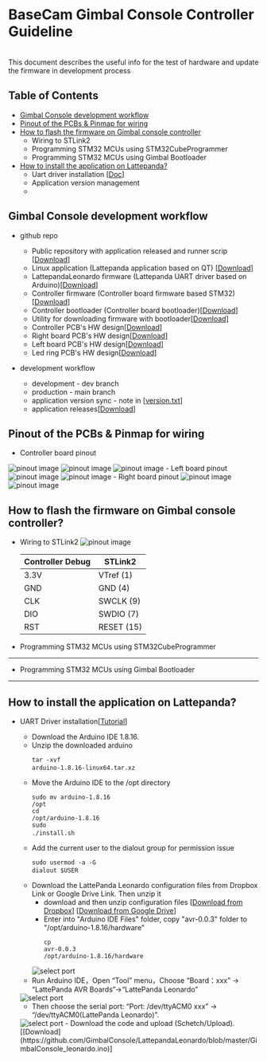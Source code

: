 # BaseCam Gimbal Console Controller Guideline
<br />This document describes the useful info for the test of hardware and update the firmware in development process

## Table of Contents
- [Gimbal Console development workflow](#gimbal-console-development-workflow)
- [Pinout of the PCBs & Pinmap for wiring](#pinout-of-the-PCBs-&-Pinmap-for-wiring)
- [How to flash the firmware on Gimbal console controller](#how-to-flash-the-firmware-on-gimbal-console-controller)
    - Wiring to STLink2
    - Programming STM32 MCUs using STM32CubeProgrammer
    - Programming STM32 MCUs using Gimbal Bootloader
- [How to install the application on Lattepanda?](#how-to-install-the-application-on-lattepanda)
    - Uart driver installation [[Doc](https://docs.lattepanda.com/content/1st_edition/vs_programming/#step-3-blink-your-board)]
    - Application version management
    - 

## Gimbal Console development workflow

- github repo
    - Public repository with application released and runner scrip [[Download](https://github.com/GimbalConsole/GimbalConsolePubRepo)]
    - Linux application (Lattepanda application based on QT) [[Download](https://github.com/GimbalConsole/GimbalConsoleApp2)]
    - LattepandaLeonardo firmware (Lattepanda UART driver based on Arduino)[[Download](https://github.com/GimbalConsole/LattepandaLeonardo)]
    - Controller firmware (Controller board firmware based STM32)[[Download](https://github.com/GimbalConsole/FirmwareConsole)]
    - Controller bootloader (Controller board bootloader)[[Download](https://github.com/GimbalConsole/FirmwareBootloader)]
    - Utility for downloading firmware with bootloader[[Download](https://github.com/GimbalConsole/Util_Bootloader)]
    - Controller PCB's HW design[[Download](https://github.com/GimbalConsole/HardwareShield)]
    - Right board PCB's HW design[[Download](https://github.com/GimbalConsole/HardwareRightboard)]
    - Left board PCB's HW design[[Download](https://github.com/GimbalConsole/HardwareRightboard)]
    - Led ring PCB's HW design[[Download](https://github.com/GimbalConsole/HardwareLedRing)]

- development workflow
    - development - dev branch
    - production - main branch
    - application version sync - note in [[version.txt](https://github.com/GimbalConsole/GimbalConsoleApp2/blob/master/version.txt)]
    - application releases[[Download](https://github.com/GimbalConsole/GimbalConsolePubRepo/releases)]

## Pinout of the PCBs & Pinmap for wiring
- Controller board pinout
<img title="Controller pinout" alt="pinout image" src="/doc/images/controller_wiring.png">
<img title="Controller pinout" alt="pinout image" src="/doc/images/controller_wiring1.png">
<img title="Controller pinout" alt="pinout image" src="/doc/images/controller_wiring2.png">
- Left board pinout
<img title="Controller pinout" alt="pinout image" src="/doc/images/left_wiring.png">
<img title="Controller pinout" alt="pinout image" src="/doc/images/left_wiring1.png">
- Right board pinout
<img title="Controller pinout" alt="pinout image" src="/doc/images/right_wiring.png">
<img title="Controller pinout" alt="pinout image" src="/doc/images/right_wiring1.png">

## How to flash the firmware on Gimbal console controller?
- Wiring to STLink2
    <img title="Controller pinout" alt="pinout image" src="/doc/images/STLink2_pinout.png">

    | Controller Debug | STLink2 |
    | --- | --- |
    |3.3V| VTref (1)|
    |GND  | GND (4)|
    |CLK  | SWCLK (9)|
    |DIO  | SWDIO (7)|
    |RST  | RESET (15)|

- Programming STM32 MCUs using STM32CubeProgrammer
---


- Programming STM32 MCUs using Gimbal Bootloader
---

## How to install the application on Lattepanda?
- UART Driver installation[[Tutorial](https://docs.lattepanda.com/content/3rd_delta_edition/drivers_and_software/#in-ubuntu-os)]
    - Download the Arduino IDE 1.8.16.
    - Unzip the downloaded arduino
        <Container><Preview>
            <pre><code class="language-html"><backify-button>tar -xvf arduino-1.8.16-linux64.tar.xz</backify-button>
            </code>
            </pre>
        </Preview></Container>
    - Move the Arduino IDE to the /opt directory
        <Container><Preview>
            <pre><code class="language-html"><backify-button>sudo mv arduino-1.8.16 /opt</backify-button>
            </code>
            <code class="language-html"><backify-button>cd /opt/arduino-1.8.16</backify-button>
            </code>
            <code class="language-html"><backify-button>sudo ./install.sh</backify-button>
            </code>
            </pre>
        </Preview></Container>
    - Add the current user to the dialout group for permission issue
        <Container><Preview>
            <pre><code class="language-html"><backify-button>sudo usermod -a -G dialout $USER</backify-button>
            </code>
            </pre>
        </Preview></Container>
    - Download the LattePanda Leonardo configuration files from Dropbox Link or Google Drive Link. Then unzip it
        - download and then unzip configuration files
        [[Download from Dropbox](https://www.dropbox.com/s/2s60p70v6ewmkbh/LattePanda%20Leonardo%20Configuration%20Files.zip?dl=0)]
        [[Download from Google Drive](https://drive.google.com/file/d/1rfrUShz9Y8ZYq2rywhecdoYYGGes5IEM/view?usp=sharing)]
        - Enter into "Arduino IDE Files" folder, copy "avr-0.0.3" folder to "/opt/arduino-1.8.16/hardware"
        <Container><Preview><pre><code class="language-html"><backify-button>cp avr-0.0.3 /opt/arduino-1.8.16/hardware</backify-button></code></pre></Preview></Container>
        <img title="arduino" alt="select port" src="https://docs.lattepanda.com/assets/images/CyLPLeoFile.webp">
    - Run Arduino IDE，Open “Tool” menu，Choose “Board：xxx” -> “LattePanda AVR Boards”->“LattePanda Leonardo”
    <img title="arduino" alt="select port" src="https://docs.lattepanda.com/assets/images/LPLeoBoardUbuntu.webp">
    
    - Then choose the serial port: “Port: /dev/ttyACM0 xxx” -> “/dev/ttyACM0(LattePanda Leonardo)”.
    <img title="arduino" alt="select port" src="https://docs.lattepanda.com/assets/images/LPLeonardoPortUbuntu.webp">
    - Download the code and upload (Schetch/Upload). [[Download](https://github.com/GimbalConsole/LattepandaLeonardo/blob/master/GimbalConsole_leonardo.ino)]
